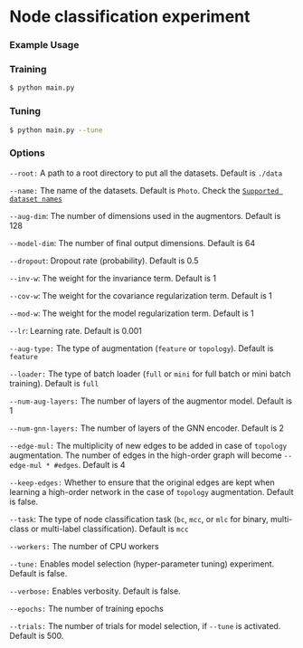 # Node classification experiment

### Example Usage

### Training

```sh
$ python main.py
```

### Tuning

```sh
$ python main.py --tune
```

### Options

`--root:`
A path to a root directory to put all the datasets. Default is `./data`

`--name:`
The name of the datasets. Default is `Photo`. Check the [`Supported dataset names`](#Supported-dataset-names)

`--aug-dim`: The number of dimensions used in the augmentors. Default is 128

`--model-dim`: The number of final output dimensions. Default is 64

`--dropout`: Dropout rate (probability). Default is 0.5

`--inv-w`: The weight for the invariance term. Default is 1

`--cov-w`: The weight for the covariance regularization term. Default is 1

`--mod-w`: The weight for the model regularization term. Default is 1

`--lr`: Learning rate. Default is 0.001

`--aug-type:` The type of augmentation (`feature` or `topology`). Default is `feature`

`--loader:` The type of batch loader (`full` or `mini` for full batch or mini batch training). Default is `full`

`--num-aug-layers:` The number of layers of the augmentor model. Default is 1

`--num-gnn-layers:` The number of layers of the GNN encoder. Default is 2

`--edge-mul:` The multiplicity of new edges to be added in case of `topology` augmentation. 
The number of edges in the high-order graph will become `--edge-mul * #edges`. Default is 4

`--keep-edges:` Whether to ensure that the original edges are kept when learning a high-order network
in the case of `topology` augmentation. Default is false.

`--task`: The type of node classification task (`bc`, `mcc`, or `mlc` for binary, multi-class or multi-label classification).
Default is `mcc`

`--workers:` The number of CPU workers

`--tune:` Enables model selection (hyper-parameter tuning) experiment. Default is false.

`--verbose:` Enables verbosity. Default is false.

`--epochs:` The number of training epochs

`--trials:` The number of trials for model selection, if `--tune` is activated. Default is 500.
